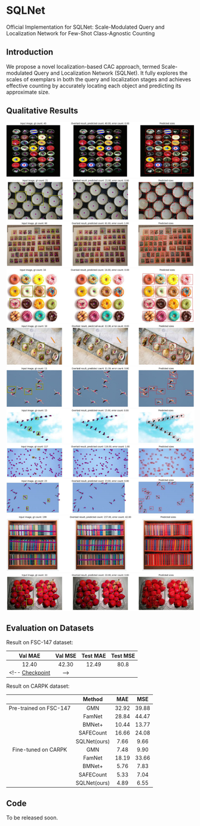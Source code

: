 # SQLNet

Official Implementation for SQLNet: Scale-Modulated Query and Localization Network for Few-Shot Class-Agnostic Counting

## Introduction

We propose a novel localization-based  CAC approach, termed Scale-modulated Query and Localization Network (SQLNet). It fully explores the scales of exemplars in both the query and localization stages and achieves effective counting by accurately locating each object and predicting its approximate size.

## Qualitative Results

![image1](asserts/example(1).png)
![image2](asserts/example(2).png)
![image3](asserts/example(3).png)
![image4](asserts/example(4).png)
![image5](asserts/example(5).png)
![image6](asserts/example(6).png)
![image7](asserts/example(7).png)
![image8](asserts/example(8).png)
![image9](asserts/example(9).png)
![image10](asserts/example(10).png)
![image11](asserts/example(11).png)


## Evaluation on Datasets

Result on FSC-147 dataset:

| Val MAE | Val MSE | Test MAE | Test MSE | 
| :-----: | :-----: | :------: | :------: |
|  12.40    |  42.30    |   12.49    |   80.8    | 
<!-- [Checkpoint]() | -->

Result on CARPK dataset:

|                        |    Method   |  MAE  |  MSE  |
|:----------------------:|:-----------:|:-----:|:-----:|
| Pre-trained on FSC-147 |     GMN     | 32.92 | 39.88 |
|                        |    FamNet   | 28.84 | 44.47 |
|                        |    BMNet+   | 10.44 | 13.77 |
|                        |  SAFECount  | 16.66 | 24.08 |
|                        | SQLNet(ours) |  7.66 |  9.66 |
|   Fine-tuned on CARPK  |     GMN     |  7.48 |  9.90 |
|                        |    FamNet   | 18.19 | 33.66 |
|                        |    BMNet+   |  5.76 |  7.83 |
|                        |  SAFECount  |  5.33 |  7.04 |
|                        | SQLNet(ours) |  4.89 |  6.55 |

## Code

To be released soon.



